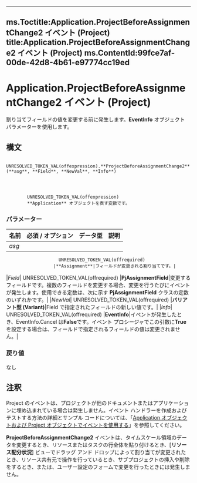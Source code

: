 

---
ms.Toctitle:Application.ProjectBeforeAssignmentChange2 イベント (Project)
title:Application.ProjectBeforeAssignmentChange2 イベント (Project)
ms.ContentId:99fce7af-00de-42d8-4b61-e97774cc19ed
---
# Application.ProjectBeforeAssignmentChange2 イベント (Project)




割り当てフィールドの値を変更する前に発生します。**EventInfo** オブジェクト パラメーターを使用します。

## 構文

            UNRESOLVED_TOKEN_VAL(offexpression).**ProjectBeforeAssignmentChange2**(**asg**, **Field**, **NewVal**, **Info**)




            UNRESOLVED_TOKEN_VAL(offexpression)
            **Application** オブジェクトを表す変数です。

### パラメーター

|**名前**|**必須 / オプション**|**データ型**|**説明**|
|---|---|---|---|
|*asg*|
                        UNRESOLVED_TOKEN_VAL(offrequired)
                      |**Assignment**|フィールドが変更される割り当てです。|
|*Field*|
                        UNRESOLVED_TOKEN_VAL(offrequired)
                      |**PjAssignmentField**|変更するフィールドです。複数のフィールドを変更する場合、変更を行うたびにイベントが発生します。使用できる定数は、次に示す **PjAssignmentField** クラスの定数のいずれかです。|
|*NewVal*|
                        UNRESOLVED_TOKEN_VAL(offrequired)
                      |**バリアント型 (Variant)**|Field で指定されたフィールドの新しい値です。|
|*Info*|
                        UNRESOLVED_TOKEN_VAL(offrequired)
                      |**EventInfo**|イベントが発生したとき、EventInfo.Cancel は**False**です。イベント プロシージャでこの引数に**True**を設定する場合は、フィールドで指定されるフィールドの値は変更されません。|



### 戻り値
なし





## 注釈
Project のイベントは、プロジェクトが他のドキュメントまたはアプリケーションに埋め込まれている場合は発生しません。イベント ハンドラーを作成およびテストする方法の詳細とサンプル コードについては、「[Application オブジェクトおよび Project オブジェクトでイベントを使用する](64a18885-f203-c298-db11-f9e8e75bb7b6.md)」を参照してください。



**ProjectBeforeAssignmentChange2** イベントは、タイムスケール領域のデータを変更するとき、リソースまたはタスクの行全体を貼り付けるとき、[**リソース配分状況**] ビューでドラッグ アンド ドロップによって割り当てが変更されたとき、リソース共有元で操作を行っているとき、サブプロジェクトの挿入や削除をするとき、または、ユーザー設定のフォームで変更を行ったときには発生しません。




